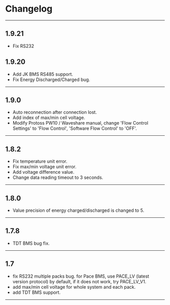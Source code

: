 # Changelog


---------------

## 1.9.21

-   Fix RS232

## 1.9.20

-   Add JK BMS RS485 support.
-   Fix Energy Discharged/Charged bug.


---------------

## 1.9.0

-   Auto reconnection after connection lost.
-   Add index of max/min cell voltage.
-   Modify Protoss PW10 / Waveshare manual, change 'Flow Control Settings' to 'Flow Control', 'Software Flow Control' to 'OFF'.


---------------

## 1.8.2

-   Fix temperature unit error.
-   Fix max/min voltage unit error.
-   Add voltage difference value.
-   Change data reading timeout to 3 seconds.

---------------


## 1.8.0

-   Value precision of energy charged/discharged is changed to 5.

---------------


## 1.7.8

-   TDT BMS bug fix.

---------------


## 1.7

-   fix RS232 multiple packs bug.
    for Pace BMS, use PACE_LV (latest version protocol) by default, if it does not work, try PACE_LV_V1.
-   add max/min cell voltage for whole system and each pack.
-   add TDT BMS support.

---------------

